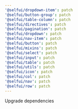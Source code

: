 ```yaml
---
'@selfui/dropdown-item': patch
'@selfui/button-group': patch
'@selfui/table-column': patch
'@selfui/directives': patch
'@selfui/pagination': patch
'@selfui/dropdown': patch
'@selfui/nav-item': patch
'@selfui/button': patch
'@selfui/mixins': patch
'@selfui/select': patch
'@selfui/input': patch
'@selfui/table': patch
'@selfui/utils': patch
'@selfui/icon': patch
'@selfui/col': patch
'@selfui/nav': patch
'@selfui/row': patch
---
```


Upgrade dependencies

